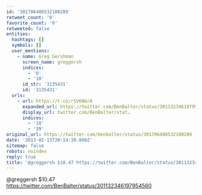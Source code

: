 ```yaml
---
id: '301786486532108289'
retweet_count: '0'
favorite_count: '0'
retweeted: false
entities:
  hashtags: []
  symbols: []
  user_mentions:
    - name: Greg Gershman
      screen_name: greggersh
      indices:
        - '0'
        - '10'
      id_str: '3135431'
      id: '3135431'
  urls:
    - url: https://t.co/rSV6NGr8
      expanded_url: https://twitter.com/BenBalter/status/301132346197954560
      display_url: twitter.com/BenBalter/stat…
      indices:
        - '18'
        - '39'
original_url: https://twitter.com/benbalter/status/301786486532108289
date: '2013-02-13T20:14:39.000Z'
sitemap: false
robots: noindex
reply: true
title: '@greggersh $10.47 https://twitter.com/BenBalter/status/301132346197954560'
---
```


@greggersh $10.47 https://twitter.com/BenBalter/status/301132346197954560
